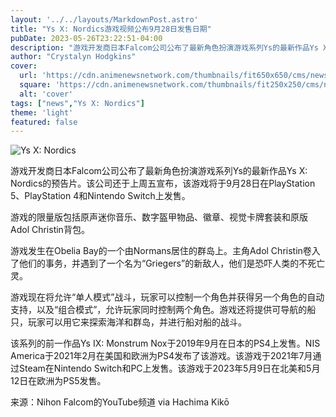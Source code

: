 ```yaml
---
layout: '../../layouts/MarkdownPost.astro'
title: "Ys X: Nordics游戏视频公布9月28日发售日期"
pubDate: 2023-05-26T23:22:51-04:00
description: "游戏开发商日本Falcom公司公布了最新角色扮演游戏系列Ys的最新作品Ys X: Nordics的预告片。该公司还于上周五宣布，该游戏将于9月28日在PlayStation 5、PlayStation 4和Nintendo Switch上发售。"
author: "Crystalyn Hodgkins"
cover:
  url: 'https://cdn.animenewsnetwork.com/thumbnails/fit650x650/cms/news/198504/ysxnordics.jpg'
  square: 'https://cdn.animenewsnetwork.com/thumbnails/fit250x250/cms/news/198504/ysxnordics.jpg'
  alt: 'cover'
tags: ["news","Ys X: Nordics"]
theme: 'light'
featured: false
---
```


![Ys X: Nordics](https://cdn.animenewsnetwork.com/thumbnails/fit650x650/cms/news/198504/ysxnordics.jpg)

游戏开发商日本Falcom公司公布了最新角色扮演游戏系列Ys的最新作品Ys X: Nordics的预告片。该公司还于上周五宣布，该游戏将于9月28日在PlayStation 5、PlayStation 4和Nintendo Switch上发售。

游戏的限量版包括原声迷你音乐、数字盔甲物品、徽章、视觉卡牌套装和原版Adol Christin背包。

游戏发生在Obelia Bay的一个由Normans居住的群岛上。主角Adol Christin卷入了他们的事务，并遇到了一个名为“Griegers”的新敌人，他们是恐吓人类的不死亡灵。

游戏现在将允许“单人模式”战斗，玩家可以控制一个角色并获得另一个角色的自动支持，以及“组合模式”，允许玩家同时控制两个角色。游戏还将提供可导航的船只，玩家可以用它来探索海洋和群岛，并进行船对船的战斗。

该系列的前一作品Ys IX: Monstrum Nox于2019年9月在日本的PS4上发售。NIS America于2021年2月在美国和欧洲为PS4发布了该游戏。该游戏于2021年7月通过Steam在Nintendo Switch和PC上发售。该游戏于2023年5月9日在北美和5月12日在欧洲为PS5发售。

来源：Nihon Falcom的YouTube频道 via Hachima Kikō